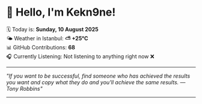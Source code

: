 # 👋 Hello, I'm Kekn9ne!

🗓️ Today is: **Sunday, 10 August 2025**  
🌤️ Weather in Istanbul: **⛅️  +25°C**  
📊 GitHub Contributions: **68**  
🎧 Currently Listening: Not listening to anything right now ❌

---

_"If you want to be successful, find someone who has achieved the results you want and copy what they do and you'll achieve the same results. — *Tony Robbins*"_

---
